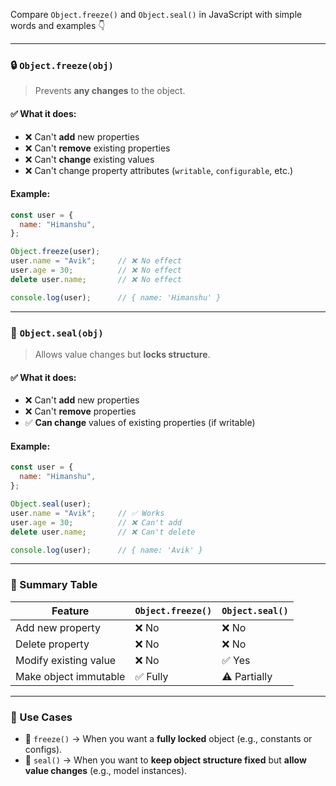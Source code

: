 Compare `Object.freeze()` and `Object.seal()` in JavaScript with simple words and examples 👇

---

### 🔒 `Object.freeze(obj)`

> Prevents **any changes** to the object.

#### ✅ What it does:

* ❌ Can't **add** new properties
* ❌ Can't **remove** existing properties
* ❌ Can't **change** existing values
* ❌ Can't change property attributes (`writable`, `configurable`, etc.)

#### Example:

```js
const user = {
  name: "Himanshu",
};

Object.freeze(user);
user.name = "Avik";     // ❌ No effect
user.age = 30;          // ❌ No effect
delete user.name;       // ❌ No effect

console.log(user);      // { name: 'Himanshu' }
```

---

### 🧯 `Object.seal(obj)`

> Allows value changes but **locks structure**.

#### ✅ What it does:

* ❌ Can't **add** new properties
* ❌ Can't **remove** properties
* ✅ **Can change** values of existing properties (if writable)

#### Example:

```js
const user = {
  name: "Himanshu",
};

Object.seal(user);
user.name = "Avik";     // ✅ Works
user.age = 30;          // ❌ Can't add
delete user.name;       // ❌ Can't delete

console.log(user);      // { name: 'Avik' }
```

---

### 🧠 Summary Table

| Feature               | `Object.freeze()` | `Object.seal()` |
| --------------------- | ----------------- | --------------- |
| Add new property      | ❌ No              | ❌ No            |
| Delete property       | ❌ No              | ❌ No            |
| Modify existing value | ❌ No              | ✅ Yes           |
| Make object immutable | ✅ Fully           | ⚠️ Partially    |

---

### 📌 Use Cases

* 🔐 `freeze()` → When you want a **fully locked** object (e.g., constants or configs).
* 🔐 `seal()` → When you want to **keep object structure fixed** but **allow value changes** (e.g., model instances).
